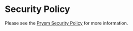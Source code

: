 # Security Policy

Please see the [Prysm Security Policy](https://github.com/prysmaticlabs/prysm/security/policy) for more information.
